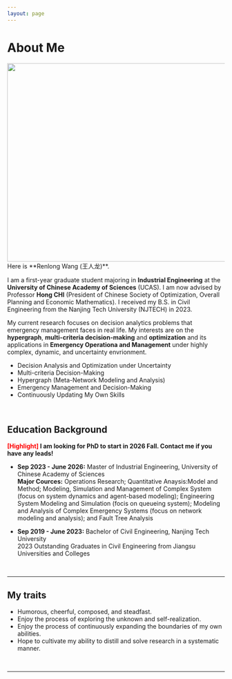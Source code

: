 ```yaml
---
layout: page
---
```


# About Me
<img src="{{ site.url }}/images/lifephoto.jpg" width="600" height="460">
<br>
Here is **Renlong Wang (王人龙)**.

I am a first-year graduate student majoring in **Industrial Engineering** at the **University of Chinese Academy of Sciences** (UCAS). I am now advised by Professor **Hong CHI** (President of Chinese Society of Optimization, Overall Planning and Economic Mathematics). I received my B.S. in Civil Engineering from the Nanjing Tech University (NJTECH) in 2023.

My current research focuses on decision analytics problems that emergency management faces in real life. My interests are on the **hypergraph**, **multi-criteria decision-making** and **optimization** and its applications in **Emergency Operationa and Management** under highly complex, dynamic, and uncertainty envrionment.
- Decision Analysis and Optimization under Uncertainty
- Multi-criteria Decision-Making
- Hypergraph (Meta-Network Modeling and Analysis)
- Emergency Management and Decision-Making
- Continuously Updating My Own Skills

<br>

## Education Background

**<font color='red'>[Highlight]</font> I am looking for PhD to start in 2026 Fall. Contact me if you have any leads!**

- **Sep 2023 - June 2026:** Master of Industrial Engineering, University of Chinese Academy of Sciences <br> **Major Cources:** Operations Research; Quantitative Anaysis:Model and Method; Modeling, Simulation and Management of Complex System (focus on system dynamics and agent-based modeling); Engineering System Modeling and Simulation (focis on queueing system); Modeling and Analysis of Complex Emergency Systems (focus on network modeling and analysis); and Fault Tree Analysis

- **Sep 2019 - June 2023:** Bachelor of Civil Engineering, Nanjing Tech University <br>2023 Outstanding Graduates in Civil Engineering from Jiangsu Universities and Colleges


<br>

---

## My traits

- Humorous, cheerful, composed, and steadfast.
- Enjoy the process of exploring the unknown and self-realization.
- Enjoy the process of continuously expanding the boundaries of my own abilities.
- Hope to cultivate my ability to distill and solve research in a systematic manner.

<br>

---
